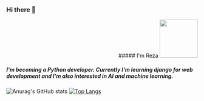 ### Hi there 👋

<div id="header" align="right">
  ##### I'm Reza
  <img src="https://media.giphy.com/media/M9gbBd9nbDrOTu1Mqx/giphy.gif" width="100"/>
</div>

##### I'm becoming a Python developer. Currently I'm learning django for web development and I'm also interested in AI and machine learning.

![Anurag's GitHub stats](https://github-readme-stats.vercel.app/api?username=RDOriginall&theme=codeSTACKr&show_icons=true)
[![Top Langs](https://github-readme-stats.vercel.app/api/top-langs/?username=RDOriginall&theme=codeSTACKr)](https://github.com/RDOriginall)

